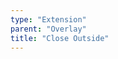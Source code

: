 ```yaml
---
type: "Extension"
parent: "Overlay"
title: "Close Outside"
---
```


<demo>
  <demovanilla src="inline/extension/overlay/close-outside">
  </demovanilla>
</demo>
